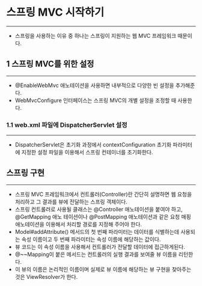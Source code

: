# 스프링 MVC 시작하기

---
* 스프링을 사용하는 이유 중 하나는 스프링이 지원하는 웹 MVC 프레임워크 때문이다.

## 1 스프링 MVC를 위한 설정

---
* @EnableWebMvc 애노테이션을 사용하면 내부적으로 다양한 빈 설정을 추가해준다.
* WebMvcConfigure 인터페이스는 스프링 MVC의 개별 설정을 조정할 때 사용한다.

### 1.1 web.xml 파일에 DispatcherServlet 설정

---
* DispatcherServlet은 초기화 과정에서 contextConfiguration 초기화 파라미터에
지정한 설정 파일을 이용해서 스프링 컨테이너를 초기화한다.

## 스프링 구현

---
* 스프링 MVC 프레임워크에서 컨트롤러(Controller)란 간단히 설명하면 웹 요청을 처리하고
그 결과를 뷰에 전달하는 스프링 객체이다.
* 스프링 컨트롤러로 사용될 클래스는 @Controller 애노테이션을 붙여야 하고, @GetMapping 애노
테이션이나 @PostMapping 애노테이션과 같은 요청 매핑 애노테이션을 이용해서 처리할 경로를 
지정해 주어야 한다.
* Model#addAttribute() 메서드의 첫 번째 파라미터는 데이터를 식별하는데 사용되는 속성 이름이고
두 번째 파라미터는 속성 이름에 해당하는 값이다.
* 뷰 코드는 이 속성 이름을 사용해서 컨트롤러가 전달할 데이터에 접근하게된다.
* @~~Mapping이 붙은 메서드는 컨트롤러의 실행 결과를 보여줄 뷰 이름을 리턴한다.
* 이 뷰의 이름은 논리적인 이름이며 실제로 뷰 이름에 해당하는 뷰 구현을 찾아주는 것은 
ViewResolver가 한다.